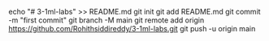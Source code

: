 echo "# 3-1ml-labs" >> README.md
git init
git add README.md
git commit -m "first commit"
git branch -M main
git remote add origin https://github.com/Rohithsiddireddy/3-1ml-labs.git
git push -u origin main
